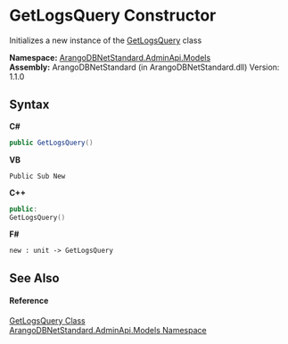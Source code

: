# GetLogsQuery Constructor 
 

Initializes a new instance of the <a href="72b81dde-8a25-2d18-d0c0-e93fb69c2969">GetLogsQuery</a> class

**Namespace:**&nbsp;<a href="09a5369e-c1cb-35e0-2a36-7817d39ab37d">ArangoDBNetStandard.AdminApi.Models</a><br />**Assembly:**&nbsp;ArangoDBNetStandard (in ArangoDBNetStandard.dll) Version: 1.1.0

## Syntax

**C#**<br />
``` C#
public GetLogsQuery()
```

**VB**<br />
``` VB
Public Sub New
```

**C++**<br />
``` C++
public:
GetLogsQuery()
```

**F#**<br />
``` F#
new : unit -> GetLogsQuery
```


## See Also


#### Reference
<a href="72b81dde-8a25-2d18-d0c0-e93fb69c2969">GetLogsQuery Class</a><br /><a href="09a5369e-c1cb-35e0-2a36-7817d39ab37d">ArangoDBNetStandard.AdminApi.Models Namespace</a><br />